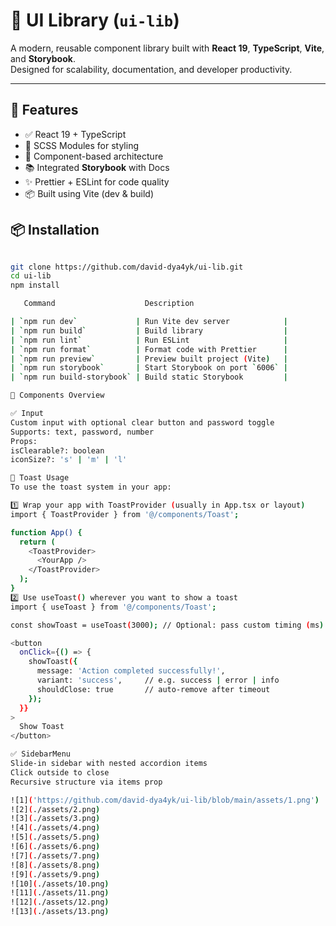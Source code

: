# 🧩 UI Library (`ui-lib`)

A modern, reusable component library built with **React 19**, **TypeScript**, **Vite**, and **Storybook**.  
Designed for scalability, documentation, and developer productivity.

---

## 🚀 Features

- ✅ React 19 + TypeScript
- 🎨 SCSS Modules for styling
- 🧠 Component-based architecture
- 📚 Integrated **Storybook** with Docs
- ✨ Prettier + ESLint for code quality
- 📦 Built using Vite (dev & build)



## 📦 Installation

```bash

git clone https://github.com/david-dya4yk/ui-lib.git
cd ui-lib
npm install

   Command                    Description                    

| `npm run dev`             | Run Vite dev server            |
| `npm run build`           | Build library                  |
| `npm run lint`            | Run ESLint                     |
| `npm run format`          | Format code with Prettier      |
| `npm run preview`         | Preview built project (Vite)   |
| `npm run storybook`       | Start Storybook on port `6006` |
| `npm run build-storybook` | Build static Storybook         |

🧱 Components Overview

✅ Input
Custom input with optional clear button and password toggle
Supports: text, password, number
Props:
isClearable?: boolean
iconSize?: 's' | 'm' | 'l'

🔔 Toast Usage
To use the toast system in your app:

1️⃣ Wrap your app with ToastProvider (usually in App.tsx or layout)
import { ToastProvider } from '@/components/Toast';

function App() {
  return (
    <ToastProvider>
      <YourApp />
    </ToastProvider>
  );
}
2️⃣ Use useToast() wherever you want to show a toast
import { useToast } from '@/components/Toast';

const showToast = useToast(3000); // Optional: pass custom timing (ms)

<button
  onClick={() => {
    showToast({
      message: 'Action completed successfully!',
      variant: 'success',     // e.g. success | error | info
      shouldClose: true       // auto-remove after timeout
    });
  }}
>
  Show Toast
</button>

✅ SidebarMenu
Slide-in sidebar with nested accordion items
Click outside to close
Recursive structure via items prop

![1]('https://github.com/david-dya4yk/ui-lib/blob/main/assets/1.png')
![2](./assets/2.png)
![3](./assets/3.png)
![4](./assets/4.png)
![5](./assets/5.png)
![6](./assets/6.png)
![7](./assets/7.png)
![8](./assets/8.png)
![9](./assets/9.png)
![10](./assets/10.png)
![11](./assets/11.png)
![12](./assets/12.png)
![13](./assets/13.png)

